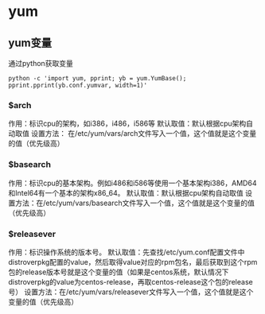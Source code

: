 # yum
## yum变量
通过python获取变量

    python -c 'import yum, pprint; yb = yum.YumBase(); pprint.pprint(yb.conf.yumvar, width=1)'

### $arch
作用：标识cpu的架构，如i386，i486，i586等
默认取值：默认根据cpu架构自动取值
设置方法：
在/etc/yum/vars/arch文件写入一个值，这个值就是这个变量的值（优先级高）
### $basearch
作用：标识cpu的基本架构。例如i486和i586等使用一个基本架构i386，AMD64和Intel64有一个基本的架构x86_64。
默认取值：默认根据cpu架构自动取值
设置方法：在/etc/yum/vars/basearch文件写入一个值，这个值就是这个变量的值（优先级高）
### $releasever
作用：标识操作系统的版本号。
默认取值：先查找/etc/yum.conf配置文件中distroverpkg配置的value，然后取得value对应的rpm包名，最后获取到这个rpm包的release版本号就是这个变量的值（如果是centos系统，默认情况下distroverpkg的value为centos-release，再取centos-release这个包的release号）
设置方法：在/etc/yum/vars/releasever文件写入一个值，这个值就是这个变量的值（优先级高）